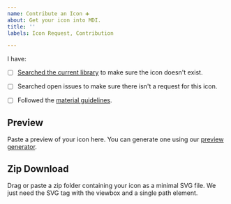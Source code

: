 ```yaml
---
name: Contribute an Icon ➕
about: Get your icon into MDI. 
title: ''
labels: Icon Request, Contribution

---
```


<!--
We are no longer accepting brand icons. Learn more: http://dev.materialdesignicons.com/roadmap/brand-icons
-->

I have:

- [ ] [Searched the current library](https://materialdesignicons.com/) to make sure the icon doesn't exist.
- [ ] Searched open issues to make sure there isn't a request for this icon.
- [ ] Followed the [material guidelines](https://material.io/design/iconography/system-icons.html).


## Preview

Paste a preview of your icon here. You can generate one using our [preview generator](http://dev.materialdesignicons.com/contribute/github).

## Zip Download

Drag or paste a zip folder containing your icon as a minimal SVG file. We just need the SVG tag with the viewbox and a single path element.
